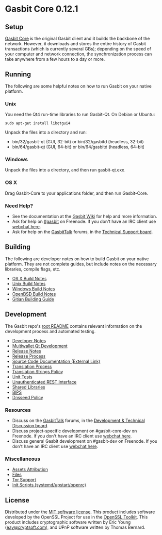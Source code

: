 Gasbit Core 0.12.1
=====================

Setup
---------------------
[Gasbit Core](http://gasbit.org/en/download) is the original Gasbit client and it builds the backbone of the network. However, it downloads and stores the entire history of Gasbit transactions (which is currently several GBs); depending on the speed of your computer and network connection, the synchronization process can take anywhere from a few hours to a day or more.

Running
---------------------
The following are some helpful notes on how to run Gasbit on your native platform.

### Unix

You need the Qt4 run-time libraries to run Gasbit-Qt. On Debian or Ubuntu:

	sudo apt-get install libqtgui4

Unpack the files into a directory and run:

- bin/32/gasbit-qt (GUI, 32-bit) or bin/32/gasbitd (headless, 32-bit)
- bin/64/gasbit-qt (GUI, 64-bit) or bin/64/gasbitd (headless, 64-bit)



### Windows

Unpack the files into a directory, and then run gasbit-qt.exe.

### OS X

Drag Gasbit-Core to your applications folder, and then run Gasbit-Core.

### Need Help?

* See the documentation at the [Gasbit Wiki](https://en.gasbit.it/wiki/Main_Page)
for help and more information.
* Ask for help on [#gasbit](http://webchat.freenode.net?channels=gasbit) on Freenode. If you don't have an IRC client use [webchat here](http://webchat.freenode.net?channels=gasbit).
* Ask for help on the [GasbitTalk](https://gasbittalk.org/) forums, in the [Technical Support board](https://gasbittalk.org/index.php?board=4.0).

Building
---------------------
The following are developer notes on how to build Gasbit on your native platform. They are not complete guides, but include notes on the necessary libraries, compile flags, etc.

- [OS X Build Notes](build-osx.md)
- [Unix Build Notes](build-unix.md)
- [Windows Build Notes](build-windows.md)
- [OpenBSD Build Notes](build-openbsd.md)
- [Gitian Building Guide](gitian-building.md)

Development
---------------------
The Gasbit repo's [root README](/README.md) contains relevant information on the development process and automated testing.

- [Developer Notes](developer-notes.md)
- [Multiwallet Qt Development](multiwallet-qt.md)
- [Release Notes](release-notes.md)
- [Release Process](release-process.md)
- [Source Code Documentation (External Link)](https://dev.visucore.com/gasbit/doxygen/)
- [Translation Process](translation_process.md)
- [Translation Strings Policy](translation_strings_policy.md)
- [Unit Tests](unit-tests.md)
- [Unauthenticated REST Interface](REST-interface.md)
- [Shared Libraries](shared-libraries.md)
- [BIPS](bips.md)
- [Dnsseed Policy](dnsseed-policy.md)

### Resources
* Discuss on the [GasbitTalk](https://gasbittalk.org/) forums, in the [Development & Technical Discussion board](https://gasbittalk.org/index.php?board=6.0).
* Discuss project-specific development on #gasbit-core-dev on Freenode. If you don't have an IRC client use [webchat here](http://webchat.freenode.net/?channels=gasbit-core-dev).
* Discuss general Gasbit development on #gasbit-dev on Freenode. If you don't have an IRC client use [webchat here](http://webchat.freenode.net/?channels=gasbit-dev).

### Miscellaneous
- [Assets Attribution](assets-attribution.md)
- [Files](files.md)
- [Tor Support](tor.md)
- [Init Scripts (systemd/upstart/openrc)](init.md)

License
---------------------
Distributed under the [MIT software license](http://www.opensource.org/licenses/mit-license.php).
This product includes software developed by the OpenSSL Project for use in the [OpenSSL Toolkit](https://www.openssl.org/). This product includes
cryptographic software written by Eric Young ([eay@cryptsoft.com](mailto:eay@cryptsoft.com)), and UPnP software written by Thomas Bernard.
